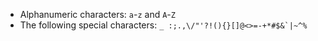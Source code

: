 - Alphanumeric characters: `a`-`z` and `A`-`Z`
- The following special characters: `` _ :;.,\/"'?!(){}[]@<>=-+*#$&`|~^% ``
